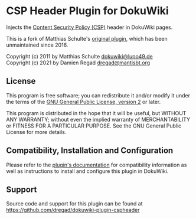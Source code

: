 # CSP Header Plugin for DokuWiki

Injects the 
[Content Security Policy (CSP)](https://developer.mozilla.org/en-US/docs/Web/HTTP/CSP) 
header in DokuWiki pages.

This is a fork of Matthias Schulte's
[original plugin](https://github.com/lupo49/plugin-cspheader),
which has been unmaintained since 2016.

Copyright (c) 2011 by Matthias Schulte [dokuwiki@lupo49.de]()  
Copyright (c) 2021 by Damien Regad [dregad@mantisbt.org]()


## License

This program is free software; you can redistribute it and/or modify
it under the terms of the
[GNU General Public License, version 2](http://www.gnu.org/licenses/gpl-2.0.html)
or later.

This program is distributed in the hope that it will be useful,
but WITHOUT ANY WARRANTY; without even the implied warranty of
MERCHANTABILITY or FITNESS FOR A PARTICULAR PURPOSE.  See the
GNU General Public License for more details.


## Compatibility, Installation and Configuration

Please refer to the 
[plugin's documentation](https://www.dokuwiki.org/plugin:cspheader)
for compatibility information as well as instructions to
install and configure this plugin in DokuWiki.


## Support

Source code and support for this plugin can be found at
https://github.com/dregad/dokuwiki-plugin-cspheader
